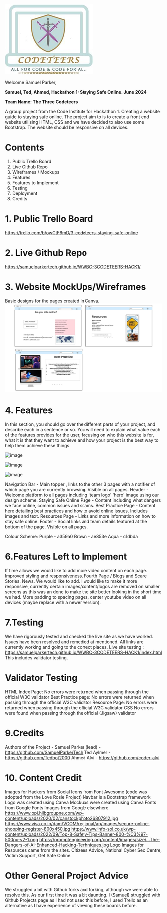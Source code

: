 <img src="assets/css/images/logo.jpg">

Welcome Samuel Parker,

**Samuel, Ted, Ahmed, Hackathon 1: Staying Safe Online. June 2024**

**Team Name: The Three Codeteers**

A group project from the Code Institute for Hackathon 1. Creating a website guide to staying safe online. The project aim to is to create a front end website utilising HTML, CSS and we have decided to also use some Bootstrap. The website should be responsive on all devices. 

# Contents
1. Public Trello Board
2. Live Github Repo
3. Wireframes / Mockups
5. Features
6. Features to Implement
7. Testing
8. Deployment
9. Credits

# 1. Public Trello Board
https://trello.com/b/owCtF6mD/3-codeteers-staying-safe-online

# 2. Live Github Repo 
https://samuelparkertech.github.io/WWBC-3CODETEERS-HACK1/

# 3. Website MockUps/Wireframes
Basic designs for the pages created in Canva. 
<img src="Projectassets/Website MockUps.jpg">

# 4. Features
In this section, you should go over the different parts of your project, and describe each in a sentence or so. You will need to explain what value each of the features provides for the user, focusing on who this website is for, what it is that they want to achieve and how your project is the best way to help them achieve these things.

![image](https://github.com/SamuelParkerTech/WWBC-3CODETEERS-HACK1/assets/169777591/02b7ed73-b717-4e10-ad93-0e1d8bda585d)

![image](https://github.com/SamuelParkerTech/WWBC-3CODETEERS-HACK1/assets/169777591/fdd6e246-78ec-4e92-9c10-b5030ca04674)

![image](https://github.com/SamuelParkerTech/WWBC-3CODETEERS-HACK1/assets/169777591/c033e86b-c89c-4167-982a-86a7977b26e9)

Navigation Bar - Main topper , links to the other 3 pages with a notifier of which page you are currently browsing. Visible on all pages.
Header - Welcome platform to all pages including 'team logo' 'hero' image using our design scheme. 
Staying Safe Online Page - Content including what dangers we face online, common issues and scams. 
Best Practice Page - Content here detailing best practices and how to avoid online issues. Includes images and text. 
Resources Page - Links and more information on how to stay safe online. 
Footer - Social links and team details featured at the bottom of the page. Visible on all pages.

Colour Scheme:
Purple - a359a0
Brown - ae853e
Aqua - c1dbda

# 6.Features Left to Implement
If time allows we would like to add more video content on each page. Improved styling and responsiveness.
Fourth Page / Blogs and Scare Stories. News. We would like to add. 
I would like to make it more responsive, currently certain images/content/logos are removed on smaller screens as this was an done to make the site better looking in the short time we had. 
More padding to spacing pages, center youtube video on all devices (maybe replace with a newer version). 

# 7.Testing
We have rigorously tested and checked the live site as we have worked. Issues have been resolved and remedied at mentioned. All links are currently working and going to the correct places. 
Live site testing : https://samuelparkertech.github.io/WWBC-3CODETEERS-HACK1/index.html
This includes validator testing. 

# Validator Testing
HTML
Index Page: No errors were returned when passing through the official W3C validator
Best Practice page: No errors were returned when passing through the official W3C validator
Resource Page: No errors were returned when passing through the official W3C validator
CSS 
No errors were found when passing through the official (Jigsaw) validator

# 9.Credits
Authors of the Project -
Samuel Parker (lead) - https://github.com/SamuelParkerTech
Ted Aylmer - https://github.com/Tedbot2000
Ahmed Alvi - https://github.com/coder-alvi

# 10. Content Credit
Images for Hackers from 
Social Icons from Font Awesome (code was adopted from the Love Rosie Project)
Navbar is a Bootstrap framework
Logo was created using Canva
Mockups were created using Canva
Fonts from Google Fonts
Images from Google elsewhere
https://www.opi.hilbgroupne.com/wp-content/uploads/2020/02/canstockphoto26807912.jpg
https://www.visa.co.in/dam/VCOM/regional/ap/images/secure-online-shopping-register-800x450.jpg
https://www.info-sol.co.uk/wp-content/uploads/2022/09/Top-8-Safety-Tips-Banner-800-%C3%97-500px-v2-1.png
https://promptengineering.org/content/images/size/…The-Dangers-of-AI-Enhanced-Hacking-Techniques.jpg
Logo Images for Resources came from the sites. Citizens Advice, National Cyber Sec Centre, Victim Support, Get Safe Online. 


# Other General Project Advice
We struggled a bit with Github forks and forking, although we were able to resolve this. As our first time it was a bit daunting. 
I (Samuel) struggled with Github Projects page as I had not used this before, I used Trello as an alternative as I have experience of viewing these boards before. 
